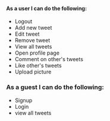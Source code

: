 #### As a user I can do the following:
- Logout
- Add new tweet
- Edit tweet
- Remove tweet
- View all tweets
- Open profile page
- Comment on other's tweets
- Like other's tweets
- Upload picture

### As a guest I can do the following:
- Signup
- Login
- view all tweets

